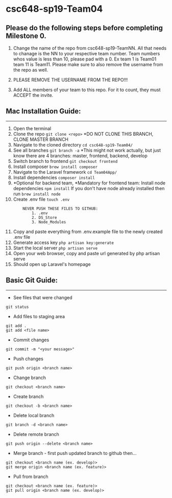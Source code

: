 # csc648-sp19-Team04

## Please do the following steps before completing Milestone 0.
1. Change the name of the repo from csc648-sp19-TeamNN. All that needs to chanage is the NN to your respective team number. Team numbers whos value is less than 10, please pad with a 0. Ex team 1 is Team01 team 11 is Team11. Please make sure to also remove the username from the repo as well.

1. PLEASE REMOVE THE USERNAME FROM THE REPO!!!

2. Add ALL members of your team to this repo. For it to count, they must ACCEPT the invite.


## Mac Installation Guide:
----------
1. Open the terminal
2. Clone the repo `git clone <repo>` *DO NOT CLONE THIS BRANCH, CLONE MASTER BRANCH
3. Navigate to the cloned directory `cd csc648-sp19-Team04/`
4. See all branches `git branch -a` *This might not work actually, but just know there are 4 branches: master, frontend, backend, develop
5. Switch branch to frontend `git checkout frontend`
6. Install composer `brew install composer`
7. Navigate to the Laravel framework `cd Team04App/`
8. Install dependencies `composer install`
9. *Optional for backend team, 
   *Mandatory for frontend team:
    Install node dependencies `npm install`
    If you don't have node already installed then run `brew install node`
9. Create .env file `touch .env`
    ```
        NEVER PUSH THESE FILES TO GITHUB:
            1. .env
            2. DS_Store
            3. Node_Modules
    ```
10. Copy and paste everything from .env.example file to the newly created .env file
11. Generate access key `php artisan key:generate`
12. Start the local server `php artisan serve`
13. Open your web browser, copy and paste url generated by php artisan serve 
14. Should open up Laravel's homepage

## Basic Git Guide:
----------
- See files that were changed
```
git status
```
- Add files to staging area
```
git add .
git add <file name>
```
- Commit changes
```
git commit -m "<your message>"
```
- Push changes
```
git push origin <branch name>
```
- Change branch
```
git checkout <branch name>
```
- Create branch
```
git checkout -b <branch name>
```
- Delete local branch 
```
git branch -d <branch name>
```
- Delete remote branch 
```
git push origin --delete <branch name>
```
- Merge branch - first push updated branch to github then...
```
git checkout <branch name (ex. develop)>
git merge origin <branch name (ex. feature)>
```
- Pull from branch
```
git checkout <branch name (ex. feature)>
git pull origin <branch name (ex. develop)>
```

